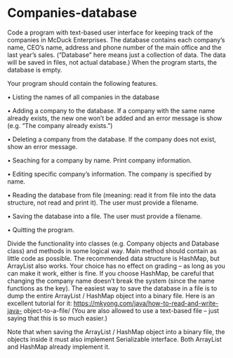 # Companies-database

Code a program with text-based user interface for keeping track of the companies in McDuck Enterprises. The database contains each company’s name, CEO’s name, address and phone number of the main office and the last year’s sales. (“Database” here means just a collection of data. The data will be saved in files, not actual database.)
When the program starts, the database is empty.

Your program should contain the following features.

• Listing the names of all companies in the database

• Adding a company to the database. If a company with the same name already exists, the
new one won’t be added and an error message is show (e.g. “The company already exists.”)

• Deleting a company from the database. If the company does not exist, show an error
message.

• Seaching for a company by name. Print company information.

• Editing specific company’s information. The company is specified by name.

• Reading the database from file (meaning: read it from file into the data structure, not read
and print it). The user must provide a filename.

• Saving the database into a file. The user must provide a filename.

• Quitting the program.

Divide the functionality into classes (e.g. Company objects and Database class) and methods in some logical way. Main method should contain as little code as possible.
The recommended data structure is HashMap, but ArrayList also works. Your choice has no effect on grading – as long as you can make it work, either is fine. If you choose HashMap, be careful that changing the company name doesn’t break the system (since the name functions as the key).
The easiest way to save the database in a file is to dump the entire ArrayList / HashMap object into a binary file. Here is an excellent tutorial for it: https://mkyong.com/java/how-to-read-and-write-java- object-to-a-file/ (You are also allowed to use a text-based file – just saying that this is so much easier.)
  
Note that when saving the ArrayList / HashMap object into a binary file, the objects inside it must also implement Serializable interface. Both ArrayList and HashMap already implement it.

